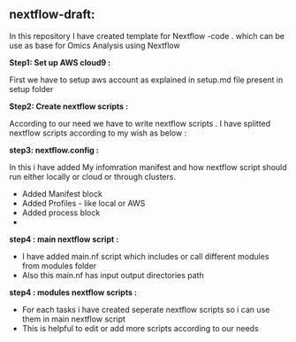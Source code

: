 ## nextflow-draft:

In this repository 
I have created template for Nextflow -code . which can be use as base for Omics Analysis using Nextflow



**Step1: Set up AWS cloud9 :**

First we have to setup aws account as explained in setup.md file present in setup folder



**Step2: Create nextflow scripts :**

According to our need we have to write nextflow scripts . 
I have splitted nextflow scripts according to my wish as below :

**step3: nextflow.config :**

In this i have added My infomration manifest and how nextflow script should run either locally or cloud or through clusters.

- Added Manifest block
- Added Profiles - like local or AWS 
- Added process block 
- 

**step4 : main nextflow script :**

- I have added main.nf script which includes or call different modules from modules folder
- Also this main.nf has input output directories path

**step4 : modules nextflow scripts :**

- For each tasks i have created seperate nextflow scripts so i can use them in main nextflow script
- This is helpful to edit or add more scripts according to our needs 
